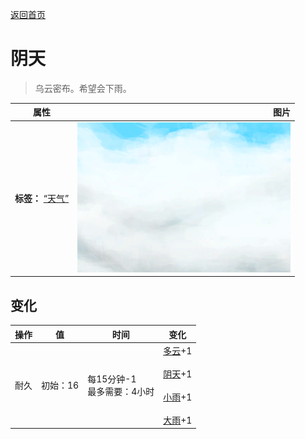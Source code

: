 [返回首页](index.md)  
# 阴天  
> 乌云密布。希望会下雨。  
  
  属性  |   图片   
 ----  |  ----:   
 **标签：**	[“天气”](tag_Weather.md)  |  ![](Sprite/WeatherCloudy_0.png)   
  
## 变化  
操作  |  值  |  时间  |  变化  
----  |  ----  |  ----  |  ----  
耐久  |  初始：16  |  每15分钟-1<br>最多需要：4小时  |  [多云](TropicalIsland_PartiallyCloudy.md)+1 <br><br>[阴天](TropicalIsland_Cloudy.md)+1 <br><br>[小雨](TropicalIsland_LightRain.md)+1 <br><br>[大雨](TropicalIsland_HeavyRain.md)+1   
